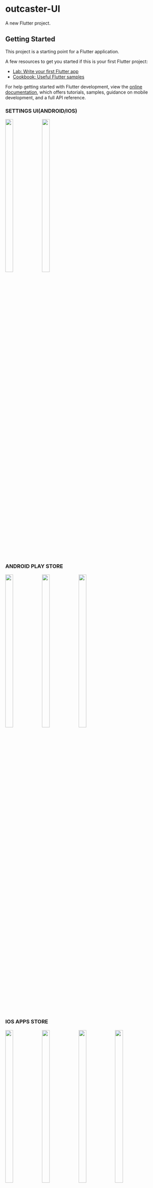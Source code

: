 # outcaster-UI

A new Flutter project.

## Getting Started

This project is a starting point for a Flutter application.

A few resources to get you started if this is your first Flutter project:

- [Lab: Write your first Flutter app](https://docs.flutter.dev/get-started/codelab)
- [Cookbook: Useful Flutter samples](https://docs.flutter.dev/cookbook)

For help getting started with Flutter development, view the
[online documentation](https://docs.flutter.dev/), which offers tutorials,
samples, guidance on mobile development, and a full API reference.


### SETTINGS UI(ANDROID/IOS)
<p float="center">

<img src="https://user-images.githubusercontent.com/113604075/213981473-bc3e19a4-5005-49fa-8db4-e38ba2d66791.png" width=22% height=35%>
<img src="https://user-images.githubusercontent.com/118955280/211778171-178e7708-2866-40d3-b3ad-de6cad11efe2.png" width=22% height=35%>

</p>


### ANDROID PLAY STORE
<p float="center">

<img src="https://user-images.githubusercontent.com/118955280/211777019-5f8d9768-cf55-4cb9-9965-cbdf138bda28.png" width=22% height=35%>
<img src="https://user-images.githubusercontent.com/118955280/211777030-34bf1998-fc6a-4220-83ce-2218b3a681d5.png" width=22% height=35%>
<img src="https://user-images.githubusercontent.com/118955280/211777035-537fd64c-4ec6-492d-8931-3a0e80076ab5.png" width=22% height=35%>

</p>



### IOS APPS STORE

<p float="center">

<img src="https://user-images.githubusercontent.com/118955280/211778479-d2e563ac-67b0-4ef9-8f50-909825aec7bf.png" width=22% height=35%>
<img src="https://user-images.githubusercontent.com/118955280/211778549-c637c512-a4a9-456c-a092-0aa22d284ca7.png" width=22% height=35%>
<img src="https://user-images.githubusercontent.com/118955280/211778559-30bc7e69-786e-4286-bb06-169a7f6d3403.png" width=22% height=35%>
<img src="https://user-images.githubusercontent.com/118955280/211778842-77e18976-2d9b-4cf9-ab48-8a288c4703fd.png" width=22% height=35%>

</p>


### STEPPER

<p float="center">

<img src="https://user-images.githubusercontent.com/113604075/213982632-3fa152f6-1a4c-4f93-9d3e-71aaca2b61a7.png" width=22% height=35%>
<img src="https://user-images.githubusercontent.com/113604075/213982705-e9a7a8db-789e-4a50-a680-6580bb0aff47.png" width=22% height=35%>

</p>
